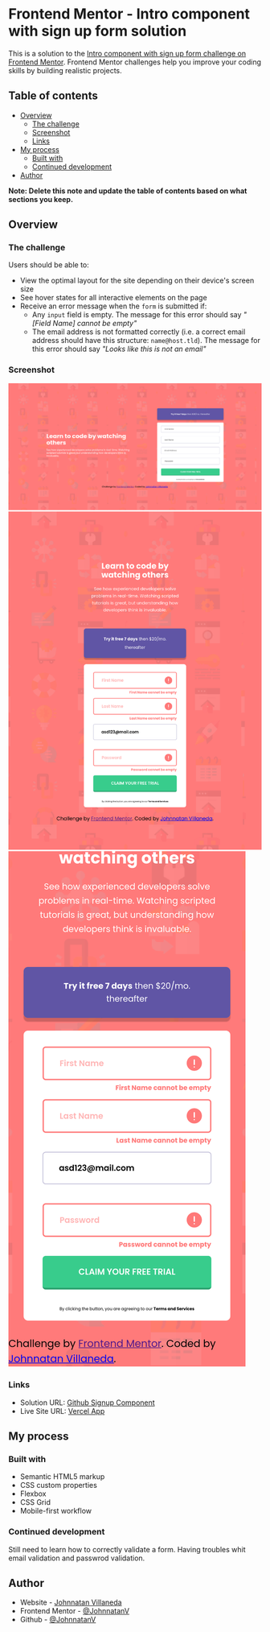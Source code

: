 # Frontend Mentor - Intro component with sign up form solution

This is a solution to the [Intro component with sign up form challenge on Frontend Mentor](https://www.frontendmentor.io/challenges/intro-component-with-signup-form-5cf91bd49edda32581d28fd1). Frontend Mentor challenges help you improve your coding skills by building realistic projects. 

## Table of contents

- [Overview](#overview)
  - [The challenge](#the-challenge)
  - [Screenshot](#screenshot)
  - [Links](#links)
- [My process](#my-process)
  - [Built with](#built-with)
  - [Continued development](#continued-development)
- [Author](#author)


**Note: Delete this note and update the table of contents based on what sections you keep.**

## Overview

### The challenge

Users should be able to:

- View the optimal layout for the site depending on their device's screen size
- See hover states for all interactive elements on the page
- Receive an error message when the `form` is submitted if:
  - Any `input` field is empty. The message for this error should say *"[Field Name] cannot be empty"*
  - The email address is not formatted correctly (i.e. a correct email address should have this structure: `name@host.tld`). The message for this error should say *"Looks like this is not an email"*

### Screenshot

![Desktop](/screenshots/desktop.png)
![Tablet](/screenshots/tablet.png)
![Mobile](/screenshots/mobile.png)


### Links

- Solution URL: [Github Signup Component](https://github.com/JohnnatanV/signup-component)
- Live Site URL: [Vercel App](https://signup-component-chi.vercel.app/)

## My process

### Built with

- Semantic HTML5 markup
- CSS custom properties
- Flexbox
- CSS Grid
- Mobile-first workflow

### Continued development

Still need to learn how to correctly validate a form. Having troubles whit email validation and passwrod validation.

## Author

- Website - [Johnnatan Villaneda](https://portfolio-cv-pi.vercel.app/)
- Frontend Mentor - [@JohnnatanV](https://www.frontendmentor.io/profile/JohnnatanV)
- Github - [@JohnnatanV](https://github.com/JohnnatanV)

